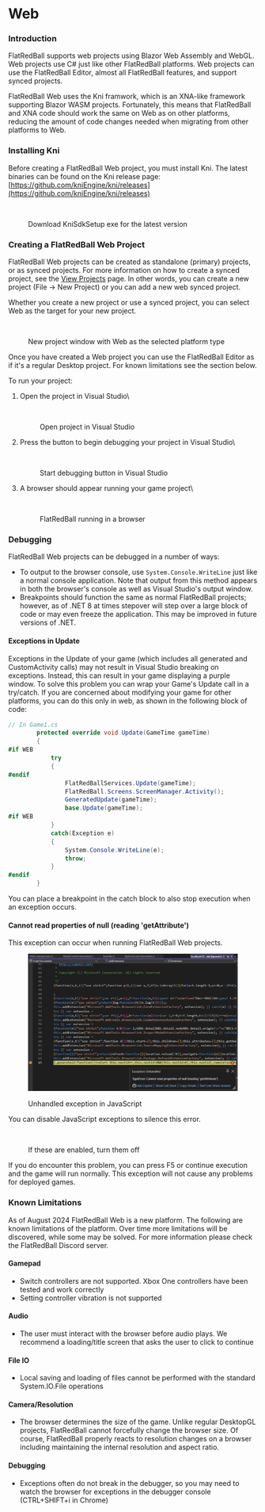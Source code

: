 # Web

### Introduction

FlatRedBall supports web projects using Blazor Web Assembly and WebGL. Web projects use C# just like other FlatRedBall platforms. Web projects can use the FlatRedBall Editor, almost all FlatRedBall features, and support synced projects.

FlatRedBall Web uses the Kni framwork, which is an XNA-like framework supporting Blazor WASM projects. Fortunately, this means that FlatRedBall and XNA code should work the same on Web as on other platforms, reducing the amount of code changes needed when migrating from other platforms to Web.

### Installing Kni

Before creating a FlatRedBall Web project, you must install Kni. The latest binaries can be found on the Kni release page: [https://github.com/kniEngine/kni/releases](https://github.com/kniEngine/kni/releases)

<figure><img src="../../.gitbook/assets/image (343).png" alt=""><figcaption><p>Download KniSdkSetup exe for the latest version</p></figcaption></figure>

### Creating a FlatRedBall Web Project

FlatRedBall Web projects can be created as standalone (primary) projects, or as synced projects. For more information on how to create a synced project, see the [View Projects](../menu/project/view-projects.md) page. In other words, you can create a new project (File -> New Project) or you can add a new web synced project.

Whether you create a new project or use a synced project, you can select Web as the target for your new project.

<figure><img src="../../.gitbook/assets/image (13).png" alt=""><figcaption><p>New project window with Web as the selected platform type</p></figcaption></figure>

Once you have created a Web project you can use the FlatRedBall Editor as if it's a regular Desktop project. For known limitations see the section below.

To run your project:

1.  Open the project in Visual Studio\


    <figure><img src="../../.gitbook/assets/image (14).png" alt=""><figcaption><p>Open project in Visual Studio</p></figcaption></figure>
2.  Press the button to begin debugging your project in Visual Studio\


    <figure><img src="../../.gitbook/assets/image (15).png" alt=""><figcaption><p>Start debugging button in Visual Studio</p></figcaption></figure>


3.  A browser should appear running your game project\


    <figure><img src="../../.gitbook/assets/image (16).png" alt=""><figcaption><p>FlatRedBall running in a browser</p></figcaption></figure>

### Debugging

FlatRedBall Web projects can be debugged in a number of ways:

* To output to the browser console, use `System.Console.WriteLine` just like a normal console application. Note that output from this method appears in both the browser's console as well as Visual Studio's output window.
* Breakpoints should function the same as normal FlatRedBall projects; however, as of .NET 8 at times stepover will step over a large block of code or may even freeze the application. This may be improved in future versions of .NET.

#### Exceptions in Update

Exceptions in the Update of your game (which includes all generated and CustomActivity calls) may not result in Visual Studio breaking on exceptions. Instead, this can result in your game displaying a purple window. To solve this problem you can wrap your Game's Update call in a try/catch. If you are concerned about modifying your game for other platforms, you can do this only in web, as shown in the following block of code:

```csharp
// In Game1.cs
        protected override void Update(GameTime gameTime)
        {
#if WEB
            try
            {
#endif
                FlatRedBallServices.Update(gameTime);
                FlatRedBall.Screens.ScreenManager.Activity();
                GeneratedUpdate(gameTime);
                base.Update(gameTime);
#if WEB
            }
            catch(Exception e)
            {
                System.Console.WriteLine(e);
                throw;
            }
#endif
        }
```

You can place a breakpoint in the catch block to also stop execution when an exception occurs.

#### Cannot read properties of null (reading 'getAttribute')

This exception can occur when running FlatRedBall Web projects.

<figure><img src="../../.gitbook/assets/image (1) (1) (1) (1) (1) (1) (1) (1).png" alt=""><figcaption><p>Unhandled exception in JavaScript</p></figcaption></figure>

You can disable JavaScript exceptions to silence this error.&#x20;

<figure><img src="../../.gitbook/assets/27_10 39 51.png" alt=""><figcaption><p>If these are enabled, turn them off</p></figcaption></figure>

If you do encounter this problem, you can press F5 or continue execution and the game will run normally. This exception will not cause any problems for deployed games.

### Known Limitations

As of August 2024 FlatRedBall Web is a new platform. The following are known limitations of the platform. Over time more limitations will be discovered, while some may be solved. For more information please check the FlatRedBall Discord server.

#### Gamepad

* Switch controllers are not supported. Xbox One controllers have been tested and work correctly
* Setting controller vibration is not supported

#### Audio

* The user must interact with the browser before audio plays. We recommend a loading/title screen that asks the user to click to continue

#### File IO

* Local saving and loading of files cannot be performed with the standard System.IO.File operations

#### Camera/Resolution

* The browser determines the size of the game. Unlike regular DesktopGL projects, FlatRedBall cannot forcefully change the browser size. Of course, FlatRedBall properly reacts to resolution changes on a browser including maintaining the internal resolution and aspect ratio.

#### Debugging

* Exceptions often do not break in the debugger, so you may need to watch the browser for exceptions in the debugger console (CTRL+SHIFT+i in Chrome)

